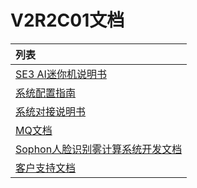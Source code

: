 # V2R2C01文档

| 列表 |
| :--- |
| [SE3 AI迷你机说明书](../v2r1c01_readme/se3-ai-mini-ji-shuo-ming-shu.md) |
| [系统配置指南](../v2r1c01_readme/xi-tong-pei-zhi-zhi-nang/) |
| [系统对接说明书](../v2r1c01_readme/xi-tong-dui-jie-shuo-ming-shu/) |
| [MQ文档](../v2r1c01_readme/1.-ji-yu-rabbit-mq-de-duan-yun-dui-jie-shuo-ming/) |
| [Sophon人脸识别雾计算系统开发文档](../v2r1c01_readme/2.sophon-ren-lian-shi-bie-wu-ji-suan-xi-tong-kai-fa-wen-dang/) |
| [客户支持文档](../v2r1c01_readme/3.ke-hu-zhi-chi/) |

